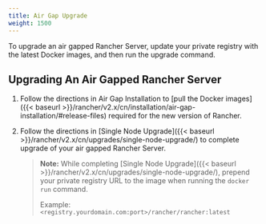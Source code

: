 ```yaml
---
title: Air Gap Upgrade
weight: 1500
---
```

To upgrade an air gapped Rancher Server, update your private registry with the latest Docker images, and then run the upgrade command.

## Upgrading An Air Gapped Rancher Server

1. Follow the directions in Air Gap Installation to [pull the Docker images]({{< baseurl >}}/rancher/v2.x/cn/installation/air-gap-installation/#release-files) required for the new version of Rancher.

2. Follow the directions in [Single Node Upgrade]({{< baseurl >}}/rancher/v2.x/cn/upgrades/single-node-upgrade/) to complete upgrade of your air gapped Rancher Server.

	>**Note:**
	> While completing [Single Node Upgrade]({{< baseurl >}}/rancher/v2.x/cn/upgrades/single-node-upgrade/), prepend your private registry URL to the image when running the `docker run` command.
	>
	> Example: `<registry.yourdomain.com:port>/rancher/rancher:latest`
